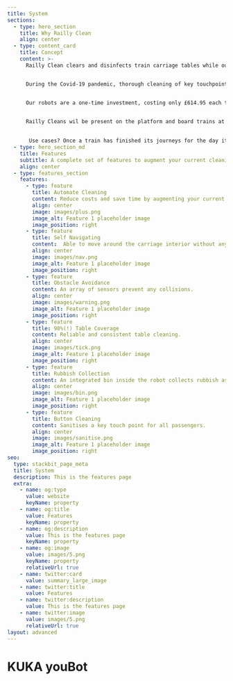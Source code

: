 ```yaml
---
title: System
sections:
  - type: hero_section
    title: Why Railly Clean
    align: center
  - type: content_card
    title: Concept
    content: >-
      Railly Clean clears and disinfects train carriage tables while out of transit to improve sanitation and overall passenger satisfaction on trains.


      During the Covid-19 pandemic, thorough cleaning of key touchpoints on trains has been increased, but we believe high standards of cleaning should be maintained beyond the pandemic. According to Scotrail’s Passenger Satisfaction Remedial Plan of 2019, even pre-pandemic, interior train cleanliness was deemed to be the second most important contributor to overall customer satisfaction. Even so, a National Rail Passenger Survey showed a dramatic decrease in interior cleanliness perceived by commuters from the 2017 to 2018 period. The key suggestion by the committee in order to improve this declining satisfaction, was to improve fleet cleanliness standards within core peak hours of operation. This is where we come in.


      Our robots are a one-time investment, costing only £614.95 each to manufacture. This is equivalent to just 69 hours of minimum wage work. As a Covid-19 Public Attitudes survey have revealed: 32% of Rail Operators have expressed concern that the pandemic will have a lasting effect on passenger numbers. 49% of people from the same survey say that they would rather travel by car than public transport even after restrictions are lifted. With increased focus on hygiene since the pandemic, investing in Railly Clean would provide reassurance to passengers that they will be safe as regular cleaning of carriages will continue post-pandemic, helping operators win back the trust of passengers.


      Railly Cleans wil be present on the platform and board trains at major stops with sufficient waiting times. While the train is stationary and free of passengers, multiple robots will be working efficiently together with a cleaner to clean train carriages just before passengers start to board. A single member of staff is required to place accessible ramps at each carriage, allowing each Railly Clean to navigate into its carriage ready to clean tables. Once Railly clean has finished its run, a cleaner can quickly walk down the carriages picking up minimal leftover rubbish or collecting valuables left by passengers which Railly Clean has intelligently avoided cleaning. 
       
       
       Use cases? Once a train has finished its journeys for the day it needs to be cleaned.
  - type: hero_section_md
    title: Features
    subtitle: A complete set of features to augment your current cleaning solution.
    align: center
  - type: features_section
    features:
      - type: feature
        title: Automate Cleaning
        content: Reduce costs and save time by augmenting your current cleaning team with a Railly Clean robot .
        align: center
        image: images/plus.png
        image_alt: Feature 1 placeholder image
        image_position: right
      - type: feature
        title: Self Navigating
        content:  Able to move around the carriage interior without any assistance.
        align: center
        image: images/nav.png
        image_alt: Feature 1 placeholder image
        image_position: right
      - type: feature
        title: Obstacle Avoidance
        content: An array of sensors prevent any collisions.
        align: center
        image: images/warning.png
        image_alt: Feature 1 placeholder image
        image_position: right
      - type: feature
        title: 98%(!) Table Coverage
        content: Reliable and consistent table cleaning.
        align: center
        image: images/tick.png
        image_alt: Feature 1 placeholder image
        image_position: right
      - type: feature
        title: Rubbish Collection
        content: An integrated bin inside the robot collects rubbish as the robot moves along the carriage.
        align: center
        image: images/bin.png
        image_alt: Feature 1 placeholder image
        image_position: right
      - type: feature
        title: Button Cleaning
        content: Sanitises a key touch point for all passengers.
        align: center
        image: images/sanitise.png
        image_alt: Feature 1 placeholder image
        image_position: right
seo:
  type: stackbit_page_meta
  title: System
  description: This is the features page
  extra:
    - name: og:type
      value: website
      keyName: property
    - name: og:title
      value: Features
      keyName: property
    - name: og:description
      value: This is the features page
      keyName: property
    - name: og:image
      value: images/5.png
      keyName: property
      relativeUrl: true
    - name: twitter:card
      value: summary_large_image
    - name: twitter:title
      value: Features
    - name: twitter:description
      value: This is the features page
    - name: twitter:image
      value: images/5.png
      relativeUrl: true
layout: advanced
---
```

<link type="text/css" href="https://www.cyberbotics.com/jquery-ui/1.11.4/jquery-ui.min.css" rel="stylesheet"/>
<link type="text/css" href="https://www.cyberbotics.com/wwi/R2021a/wwi.css" rel="stylesheet"/>
<style>
  #view3d {
    height: calc(100% - 250px);
    width: 100%;
  }
</style>
<script src="https://www.cyberbotics.com/jquery/1.11.3/jquery.min.js" ></script>
<script src="https://www.cyberbotics.com/jquery-ui/1.11.4/jquery-ui.min.js"></script>
<script src="https://www.cyberbotics.com/jquery-dialogextend/2.0.4/jquery.dialogextend.min.js"></script>
<script src="https://www.cyberbotics.com/ace/1.2.0/ace.js"></script>
<script src="https://www.cyberbotics.com/wwi/R2021a/webots.min.js"></script>
<script>
  function init() {
      var view = new webots.View(document.getElementById("view3d"));
      view.open("../static/sim/youbot.x3d");
      view.setAnimation("../static/sim/youbot.json", "play", true);
  }
  window.addEventListener("load", init, false);
  if (location.protocol == "file:" && (!!window.chrome && !!window.chrome.webstore))
    alert("Webots HTML5 Models and Animations cannot be loaded locally on Google Chrome, as Chrome does not support cross-origin requests using the file:// protocol.");
</script>

<h1>KUKA youBot</h1>
<div id="view3d"></div>
<p>Simulation of the KUKA youBot robot.<br/>This model includes an accurate and fast simulation of the Meccanum wheels.<br/>The robot can be equiped with various sensors (including the Microsoft Kinect) and configured with zero, one or two arms.<br/></p>
